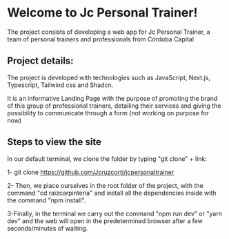 # Welcome to Jc Personal Trainer!

The project consists of developing a web app for Jc Personal Trainer, a team of personal trainers and professionals from Córdoba Capital


## Project details:
The project is developed with technologies such as JavaScript, Next.js, Typescript, Tailwind css and Shadcn. 

It is an informative Landing Page with the purpose of promoting the brand of this group of professional trainers, detailing their services and giving the possibility to communicate through a form (not working on purpose for now)



## Steps to view the site


In our default terminal, we clone the folder by typing "git clone" + link:

1- git clone https://github.com/Jcruzcorti/jcpersonaltrainer

2- Then, we place ourselves in the root folder of the project, with the command "cd raizcarpinteria" and install all the dependencies inside with the command "npm install".

3-Finally, in the terminal we carry out the command "npm run dev" or "yarn dev" and the web will open in the predetermined browser after a few seconds/minutes of waiting.

